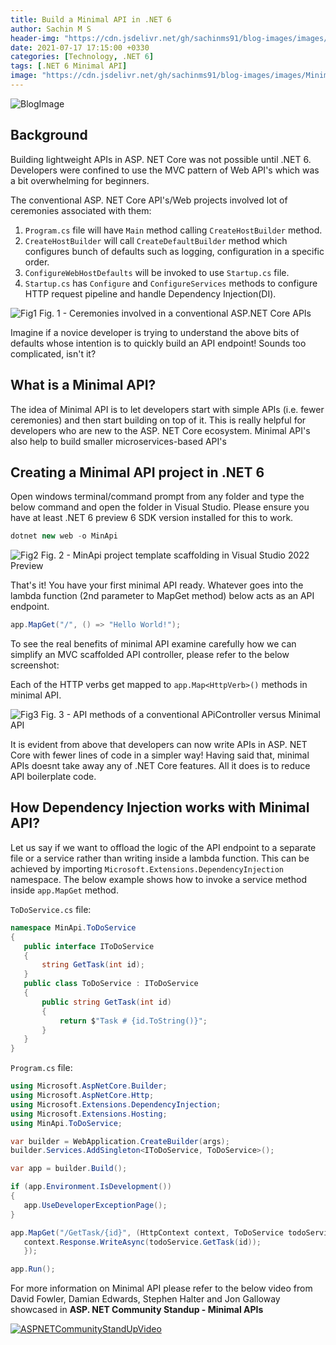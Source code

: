 ```yaml
---
title: Build a Minimal API in .NET 6
author: Sachin M S
header-img: "https://cdn.jsdelivr.net/gh/sachinms91/blog-images/images/MinimalAPI/BlogPostHeader.jpg"
date: 2021-07-17 17:15:00 +0330
categories: [Technology, .NET 6]
tags: [.NET 6 Minimal API]
image: "https://cdn.jsdelivr.net/gh/sachinms91/blog-images/images/MinimalAPI/BlogPostHeader.jpg"
---
```


 ![BlogImage](https://cdn.jsdelivr.net/gh/sachinms91/blog-images/images/MinimalAPI/BlogPostHeader.png)

## Background

Building lightweight APIs in ASP\. NET Core was not possible until .NET 6. Developers were confined to use the MVC pattern of Web API's which was a bit overwhelming for beginners.

The conventional ASP\. NET Core API's/Web projects involved lot of ceremonies associated with them:

1. ```Program.cs``` file will have ```Main``` method calling ```CreateHostBuilder``` method.
2. ```CreateHostBuilder``` will call ```CreateDefaultBuilder``` method which configures bunch of defaults such as logging, configuration in a specific order.
3. ```ConfigureWebHostDefaults``` will be invoked to use ```Startup.cs``` file. 
4. ```Startup.cs``` has ```Configure``` and ```ConfigureServices``` methods to configure HTTP request pipeline and handle Dependency Injection(DI).

 ![Fig1](https://cdn.jsdelivr.net/gh/sachinms91/blog-images/images/MinimalAPI/Cermonies.PNG)
  Fig. 1 - Ceremonies involved in a conventional ASP\.NET Core APIs
 
Imagine if a novice developer is trying to understand the above bits of defaults whose intention is to quickly build an API endpoint! Sounds too complicated, isn't it?

## What is a Minimal API?

The idea of Minimal API is to let developers start with simple APIs (i.e. fewer ceremonies) and then start building on top of it. This is really helpful for developers who are new to the ASP\. NET Core ecosystem.
Minimal API's also help to build  smaller microservices-based API's 

## Creating a Minimal API  project in .NET 6

Open windows terminal/command prompt from any folder and type the below command and open the folder in Visual Studio. Please ensure you have at least .NET 6 preview 6 SDK version installed for this to work.

```csharp
dotnet new web -o MinApi
```
 ![Fig2](https://cdn.jsdelivr.net/gh/sachinms91/blog-images/images/MinimalAPI/MinApiProject.PNG)
  Fig. 2 - MinApi project template scaffolding in Visual Studio 2022 Preview

That's it! You have your first minimal API ready. Whatever goes into the lambda function (2nd parameter to MapGet method) below acts as an API endpoint.  

```csharp
app.MapGet("/", () => "Hello World!");
```

To see the real benefits of minimal API examine carefully how we can simplify an MVC scaffolded API controller, please refer to the below screenshot: 

Each of the HTTP verbs get mapped to ```app.Map<HttpVerb>()``` methods in minimal API.

 ![Fig3](https://cdn.jsdelivr.net/gh/sachinms91/blog-images/images/MinimalAPI/ApiControllerVersusMinimalApi.PNG)
  Fig. 3 - API methods of a conventional APiController versus Minimal API

It is evident from above that developers can now write APIs in ASP\. NET Core with fewer lines of code in a simpler way! Having said that, minimal APIs doesnt take away any of .NET Core features. All it does is to reduce API boilerplate code. 
## How Dependency Injection works with Minimal API?
Let us say if we want to offload the logic of the API endpoint to a separate file or a service rather than writing inside a lambda function. This can be achieved by importing ```Microsoft.Extensions.DependencyInjection``` namespace. The below example shows how to invoke a service method inside ```app.MapGet``` method. 
 
 ```ToDoService.cs``` file: 
 ```csharp
 namespace MinApi.ToDoService
{
    public interface IToDoService
    {
        string GetTask(int id);
    }
    public class ToDoService : IToDoService
    {
        public string GetTask(int id)
        {
            return $"Task # {id.ToString()}";
        }
    }
}
 ```
 
 ```Program.cs``` file:
 ```csharp
 using Microsoft.AspNetCore.Builder;
using Microsoft.AspNetCore.Http;
using Microsoft.Extensions.DependencyInjection;
using Microsoft.Extensions.Hosting;
using MinApi.ToDoService;

var builder = WebApplication.CreateBuilder(args);
builder.Services.AddSingleton<IToDoService, ToDoService>();   

var app = builder.Build();

if (app.Environment.IsDevelopment())
{
    app.UseDeveloperExceptionPage();
}

app.MapGet("/GetTask/{id}", (HttpContext context, ToDoService todoService, int id) => {
    context.Response.WriteAsync(todoService.GetTask(id));
    });

app.Run();
 ```
For more information on Minimal API please refer to the below video from David Fowler, Damian Edwards, Stephen Halter and Jon Galloway showcased in **ASP\. NET Community Standup - Minimal APIs**

[![ASPNETCommunityStandUpVideo](https://cdn.jsdelivr.net/gh/sachinms91/blog-images/images/MinimalAPI/YTVideoThumbnail.jpg )](https://www.youtube.com/watch?v=enAskgcF0c0) 